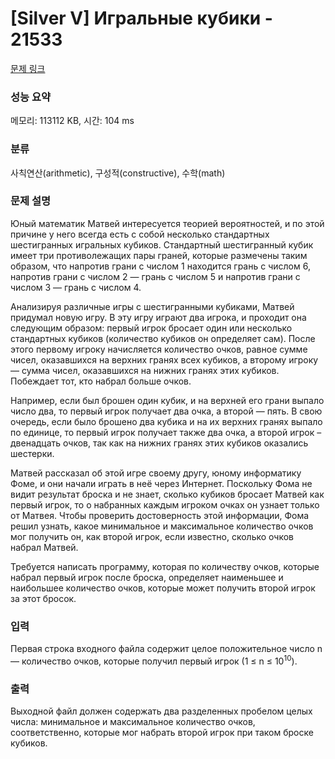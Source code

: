 # [Silver V] Игральные кубики - 21533 

[문제 링크](https://www.acmicpc.net/problem/21533) 

### 성능 요약

메모리: 113112 KB, 시간: 104 ms

### 분류

사칙연산(arithmetic), 구성적(constructive), 수학(math)

### 문제 설명

<p>Юный математик Матвей интересуется теорией вероятностей, и по этой причине у него всегда есть с собой несколько стандартных шестигранных игральных кубиков. Стандартный шестигранный кубик имеет три противолежащих пары граней, которые размечены таким образом, что напротив грани с числом 1 находится грань с числом 6, напротив грани с числом 2 — грань с числом 5 и напротив грани с числом 3 — грань с числом 4.</p>

<p>Анализируя различные игры с шестигранными кубиками, Матвей придумал новую игру. В эту игру играют два игрока, и проходит она следующим образом: первый игрок бросает один или несколько стандартных кубиков (количество кубиков он определяет сам). После этого первому игроку начисляется количество очков, равное сумме чисел, оказавшихся на верхних гранях всех кубиков, а второму игроку — сумма чисел, оказавшихся на нижних гранях этих кубиков. Побеждает тот, кто набрал больше очков.</p>

<p>Например, если был брошен один кубик, и на верхней его грани выпало число два, то первый игрок получает два очка, а второй — пять. В свою очередь, если было брошено два кубика и на их верхних гранях выпало по единице, то первый игрок получает также два очка, а второй игрок – двенадцать очков, так как на нижних гранях этих кубиков оказались шестерки.</p>

<p>Матвей рассказал об этой игре своему другу, юному информатику Фоме, и они начали играть в неё через Интернет. Поскольку Фома не видит результат броска и не знает, сколько кубиков бросает Матвей как первый игрок, то о набранных каждым игроком очках он узнает только от Матвея. Чтобы проверить достоверность этой информации, Фома решил узнать, какое минимальное и максимальное количество очков мог получить он, как второй игрок, если известно, сколько очков набрал Матвей.</p>

<p>Требуется написать программу, которая по количеству очков, которые набрал первый игрок после броска, определяет наименьшее и наибольшее количество очков, которые может получить второй игрок за этот бросок. </p>

### 입력 

 <p>Первая строка входного файла содержит целое положительное число n — количество очков, которые получил первый игрок (1 ≤ n ≤ 10<sup>10</sup>). </p>

### 출력 

 <p>Выходной файл должен содержать два разделенных пробелом целых числа: минимальное и максимальное количество очков, соответственно, которые мог набрать второй игрок при таком броске кубиков.</p>


